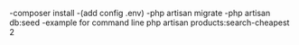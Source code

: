 -composer install
-(add config .env)
-php artisan migrate
-php artisan db:seed 
 -example for command line
php artisan products:search-cheapest 2

